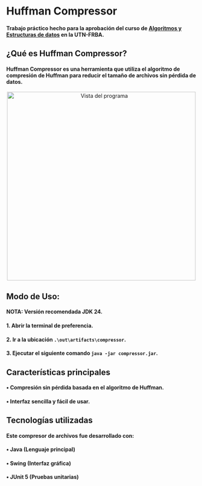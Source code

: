 # Huffman Compressor 
#### Trabajo práctico hecho para la aprobación del curso de <ins>Algoritmos y Estructuras de datos</ins> en la UTN-FRBA.

## ¿Qué es Huffman Compressor?
#### Huffman Compressor es una herramienta que utiliza el algoritmo de compresión de Huffman para reducir el tamaño de archivos sin pérdida de datos.
<div align="center">
<img src="compressor-image.jpg](https://i.imgur.com/oGwEE96.jpeg" alt="Vista del programa" width="500"/>
</div>

## Modo de Uso:
#### NOTA: Versión recomendada JDK 24.
#### 1. Abrir la terminal de preferencia.
#### 2. Ir a la ubicación `.\out\artifacts\compressor`.
#### 3. Ejecutar el siguiente comando `java -jar compressor.jar`.

## Características principales
#### • Compresión sin pérdida basada en el algoritmo de Huffman.
#### • Interfaz sencilla y fácil de usar.

## Tecnologías utilizadas
#### Este compresor de archivos fue desarrollado con:
#### •  Java (Lenguaje principal)  
#### •  Swing (Interfaz gráfica)  
#### •  JUnit 5  (Pruebas unitarias)
